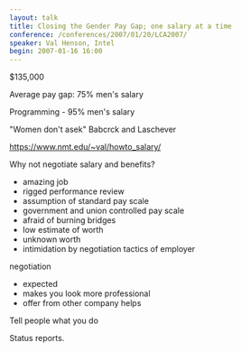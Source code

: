 ```yaml
---
layout: talk
title: Closing the Gender Pay Gap; one salary at a time
conference: /conferences/2007/01/20/LCA2007/
speaker: Val Henson, Intel
begin: 2007-01-16 16:00
---
```

$135,000

Average pay gap: 75% men's salary

Programming - 95% men's salary

"Women don't asek" Babcrck and Laschever

<https://www.nmt.edu/~val/howto_salary/>

Why not negotiate salary and benefits?

* amazing job
* rigged performance review
* assumption of standard pay scale
* government and union controlled pay scale
* afraid of burning bridges
* low estimate of worth
* unknown worth
* intimidation by negotiation tactics of employer

negotiation

* expected
* makes you look more professional
* offer from other company helps

Tell people what you do

Status reports.

